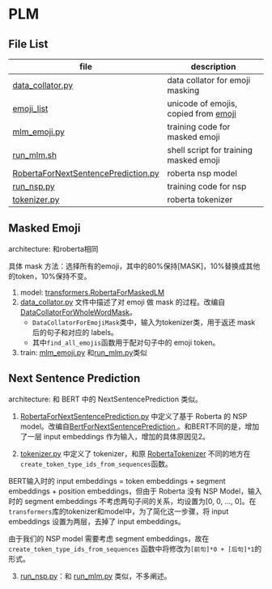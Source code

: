 # PLM

## File List

| file | description |
| --- | --- |
| [data_collator.py](data_collator.py) | data collator for emoji masking |
| [emoji_list](emoji_list) | unicode of emojis, copied from [emoji](pypi.org/emoji) |
| [mlm_emoji.py](mlm_emoji.py) | training code for masked emoji |
| [run_mlm.sh](run_mlm.sh) | shell script for training masked emoji|
| [RobertaForNextSentencePrediction.py](RobertaForNextSentencePrediction.py) | roberta nsp model |
| [run_nsp.py](run_nsp.py) | training code for nsp |
| [tokenizer.py](tokenizer.py) | roberta tokenizer |

## Masked Emoji

architecture: 和roberta相同

具体 mask 方法：选择所有的emoji，其中的80%保持[MASK]，10%替换成其他的token，10%保持不变。

1. model: [transformers.RobertaForMaskedLM](transformers.RobertaForMaskedLM)
2. [data_collator.py](data_collator.py) 文件中描述了对 emoji 做 mask 的过程。改编自[DataCollatorForWholeWordMask](https://huggingface.co/transformers/_modules/transformers/data/data_collator.html#DataCollatorForWholeWordMask)。
    * `DataCollatorForEmojiMask`类中，输入为tokenizer类，用于返还 mask 后的句子和对应的 labels。
    * 其中`find_all_emojis`函数用于配对句子中的 emoji token。
3. train: [mlm_emoji.py](mlm_emoji.py) 和[run_mlm.py](https://github.com/huggingface/transformers/blob/master/examples/pytorch/language-modeling/run_mlm.py)类似

## Next Sentence Prediction

architecture: 和 BERT 中的 NextSentencePrediction 类似。

1. [RobertaForNextSentencePrediction.py](RobertaForNextSentencePrediction.py) 中定义了基于 Roberta 的 NSP model。改编自[BertForNextSentencePrediction
](https://huggingface.co/transformers/_modules/transformers/models/bert/modeling_bert.html#BertForNextSentencePrediction)。和BERT不同的是，增加了一层 input embeddings 作为输入，增加的具体原因见2。

2. [tokenizer.py](tokenizer.py) 中定义了 tokenizer，和原 [RobertaTokenizer](https://huggingface.co/transformers/model_doc/roberta.html#transformers.RobertaTokenizer) 不同的地方在`create_token_type_ids_from_sequences`函数。

BERT输入时的 input embeddings = token embeddings + segment embeddings + position embeddings，但由于 Roberta 没有 NSP Model，输入时的 segment embeddings 不考虑两句子间的关系，均设置为[0, 0, ..., 0]。在`transformers`库的tokenizer和model中，为了简化这一步骤，将 input embeddings 设置为两层，去掉了 input embeddings。

由于我们的 NSP model 需要考虑 segment embeddings，故在 `create_token_type_ids_from_sequences` 函数中将修改为`[前句]*0 + [后句]*1`的形式。

3. [run_nsp.py](run_nsp.py)：和 [run_mlm.py](https://github.com/huggingface/transformers/blob/master/examples/pytorch/language-modeling/run_mlm.py) 类似，不多阐述。